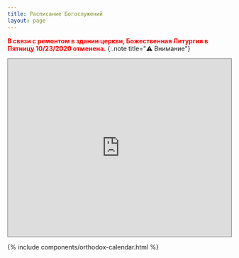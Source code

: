 ```yaml
---
title: Расписание Богослужений
layout: page
---
```


**<span style="color: red">В связи с ремонтом в здании церкви, Божественная Литургия в Пятницу 10/23/2020 отменена.</span>**
{:.note title="⚠️  Внимание"}

<iframe src="https://calendar.google.com/calendar/b/3/embed?height=400&amp;wkst=1&amp;bgcolor=%23ffffff&amp;ctz=America%2FLos_Angeles&amp;src=ZGRtY2xncjBsdnFudGMwbXBncmJkOWQ0Ym9AZ3JvdXAuY2FsZW5kYXIuZ29vZ2xlLmNvbQ&amp;color=%239E69AF&amp;showTitle=0&amp;showNav=0&amp;showDate=0&amp;showPrint=0&amp;showTabs=0&amp;showCalendars=0&amp;showTz=0&amp;mode=AGENDA&amp;hl=ru" style="border:solid 1px #777" width="100%" height="400" frameborder="0" scrolling="no"></iframe>

{% include components/orthodox-calendar.html %}
